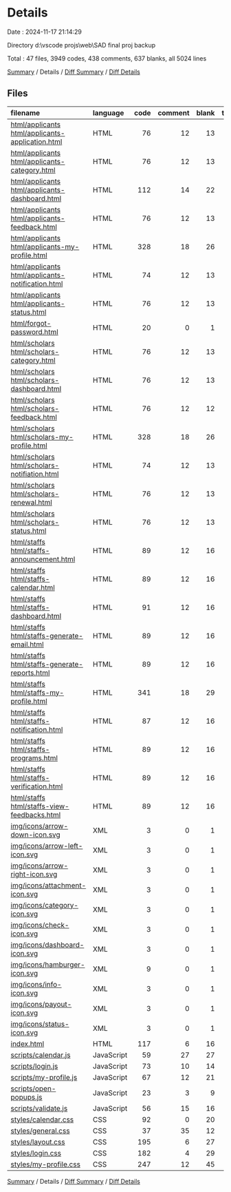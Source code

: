 # Details

Date : 2024-11-17 21:14:29

Directory d:\\vscode projs\\web\\SAD final proj backup

Total : 47 files,  3949 codes, 438 comments, 637 blanks, all 5024 lines

[Summary](results.md) / Details / [Diff Summary](diff.md) / [Diff Details](diff-details.md)

## Files
| filename | language | code | comment | blank | total |
| :--- | :--- | ---: | ---: | ---: | ---: |
| [html/applicants html/applicants-application.html](/html/applicants%20html/applicants-application.html) | HTML | 76 | 12 | 13 | 101 |
| [html/applicants html/applicants-category.html](/html/applicants%20html/applicants-category.html) | HTML | 76 | 12 | 13 | 101 |
| [html/applicants html/applicants-dashboard.html](/html/applicants%20html/applicants-dashboard.html) | HTML | 112 | 14 | 22 | 148 |
| [html/applicants html/applicants-feedback.html](/html/applicants%20html/applicants-feedback.html) | HTML | 76 | 12 | 13 | 101 |
| [html/applicants html/applicants-my-profile.html](/html/applicants%20html/applicants-my-profile.html) | HTML | 328 | 18 | 26 | 372 |
| [html/applicants html/applicants-notification.html](/html/applicants%20html/applicants-notification.html) | HTML | 74 | 12 | 13 | 99 |
| [html/applicants html/applicants-status.html](/html/applicants%20html/applicants-status.html) | HTML | 76 | 12 | 13 | 101 |
| [html/forgot-password.html](/html/forgot-password.html) | HTML | 20 | 0 | 1 | 21 |
| [html/scholars html/scholars-category.html](/html/scholars%20html/scholars-category.html) | HTML | 76 | 12 | 13 | 101 |
| [html/scholars html/scholars-dashboard.html](/html/scholars%20html/scholars-dashboard.html) | HTML | 76 | 12 | 13 | 101 |
| [html/scholars html/scholars-feedback.html](/html/scholars%20html/scholars-feedback.html) | HTML | 76 | 12 | 12 | 100 |
| [html/scholars html/scholars-my-profile.html](/html/scholars%20html/scholars-my-profile.html) | HTML | 328 | 18 | 26 | 372 |
| [html/scholars html/scholars-notifiation.html](/html/scholars%20html/scholars-notifiation.html) | HTML | 74 | 12 | 13 | 99 |
| [html/scholars html/scholars-renewal.html](/html/scholars%20html/scholars-renewal.html) | HTML | 76 | 12 | 13 | 101 |
| [html/scholars html/scholars-status.html](/html/scholars%20html/scholars-status.html) | HTML | 76 | 12 | 13 | 101 |
| [html/staffs html/staffs-announcement.html](/html/staffs%20html/staffs-announcement.html) | HTML | 89 | 12 | 16 | 117 |
| [html/staffs html/staffs-calendar.html](/html/staffs%20html/staffs-calendar.html) | HTML | 89 | 12 | 16 | 117 |
| [html/staffs html/staffs-dashboard.html](/html/staffs%20html/staffs-dashboard.html) | HTML | 91 | 12 | 16 | 119 |
| [html/staffs html/staffs-generate-email.html](/html/staffs%20html/staffs-generate-email.html) | HTML | 89 | 12 | 16 | 117 |
| [html/staffs html/staffs-generate-reports.html](/html/staffs%20html/staffs-generate-reports.html) | HTML | 89 | 12 | 16 | 117 |
| [html/staffs html/staffs-my-profile.html](/html/staffs%20html/staffs-my-profile.html) | HTML | 341 | 18 | 29 | 388 |
| [html/staffs html/staffs-notification.html](/html/staffs%20html/staffs-notification.html) | HTML | 87 | 12 | 16 | 115 |
| [html/staffs html/staffs-programs.html](/html/staffs%20html/staffs-programs.html) | HTML | 89 | 12 | 16 | 117 |
| [html/staffs html/staffs-verification.html](/html/staffs%20html/staffs-verification.html) | HTML | 89 | 12 | 16 | 117 |
| [html/staffs html/staffs-view-feedbacks.html](/html/staffs%20html/staffs-view-feedbacks.html) | HTML | 89 | 12 | 16 | 117 |
| [img/icons/arrow-down-icon.svg](/img/icons/arrow-down-icon.svg) | XML | 3 | 0 | 1 | 4 |
| [img/icons/arrow-left-icon.svg](/img/icons/arrow-left-icon.svg) | XML | 3 | 0 | 1 | 4 |
| [img/icons/arrow-right-icon.svg](/img/icons/arrow-right-icon.svg) | XML | 3 | 0 | 1 | 4 |
| [img/icons/attachment-icon.svg](/img/icons/attachment-icon.svg) | XML | 3 | 0 | 1 | 4 |
| [img/icons/category-icon.svg](/img/icons/category-icon.svg) | XML | 3 | 0 | 1 | 4 |
| [img/icons/check-icon.svg](/img/icons/check-icon.svg) | XML | 3 | 0 | 1 | 4 |
| [img/icons/dashboard-icon.svg](/img/icons/dashboard-icon.svg) | XML | 3 | 0 | 1 | 4 |
| [img/icons/hamburger-icon.svg](/img/icons/hamburger-icon.svg) | XML | 9 | 0 | 1 | 10 |
| [img/icons/info-icon.svg](/img/icons/info-icon.svg) | XML | 3 | 0 | 1 | 4 |
| [img/icons/payout-icon.svg](/img/icons/payout-icon.svg) | XML | 3 | 0 | 1 | 4 |
| [img/icons/status-icon.svg](/img/icons/status-icon.svg) | XML | 3 | 0 | 1 | 4 |
| [index.html](/index.html) | HTML | 117 | 6 | 16 | 139 |
| [scripts/calendar.js](/scripts/calendar.js) | JavaScript | 59 | 27 | 27 | 113 |
| [scripts/login.js](/scripts/login.js) | JavaScript | 73 | 10 | 14 | 97 |
| [scripts/my-profile.js](/scripts/my-profile.js) | JavaScript | 67 | 12 | 21 | 100 |
| [scripts/open-popups.js](/scripts/open-popups.js) | JavaScript | 23 | 3 | 9 | 35 |
| [scripts/validate.js](/scripts/validate.js) | JavaScript | 56 | 15 | 16 | 87 |
| [styles/calendar.css](/styles/calendar.css) | CSS | 92 | 0 | 20 | 112 |
| [styles/general.css](/styles/general.css) | CSS | 37 | 35 | 12 | 84 |
| [styles/layout.css](/styles/layout.css) | CSS | 195 | 6 | 27 | 228 |
| [styles/login.css](/styles/login.css) | CSS | 182 | 4 | 29 | 215 |
| [styles/my-profile.css](/styles/my-profile.css) | CSS | 247 | 12 | 45 | 304 |

[Summary](results.md) / Details / [Diff Summary](diff.md) / [Diff Details](diff-details.md)